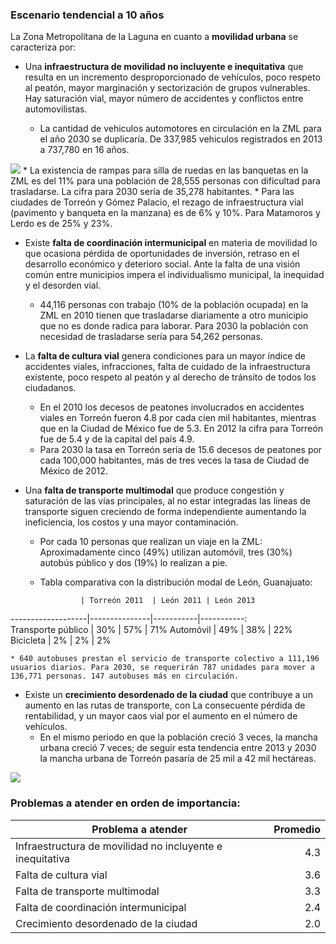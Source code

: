 
### Escenario tendencial a 10 años

La Zona Metropolitana de la Laguna en cuanto a **movilidad urbana** se caracteriza por:

* Una **infraestructura de movilidad no incluyente e inequitativa** que resulta en un incremento desproporcionado de vehículos, poco respeto al peatón, mayor marginación y sectorización de grupos vulnerables. Hay saturación vial, mayor número de accidentes y conflictos entre automovilistas.

    * La cantidad de vehiculos automotores en circulación en la ZML para el año 2030 se duplicaría. De 337,985 vehiculos registrados en 2013 a 737,780 en 16 años.
    
<img class="contenido-imagen" src="ct-movilidad-transporte/vehiculos-totales.png">              
    * La existencia de rampas para silla de ruedas en las banquetas en la ZML es del 11% para una población de 28,555 personas con dificultad para trasladarse. La cifra para 2030 sería de 35,278 habitantes.
    * Para las ciudades de Torreón y Gómez Palacio, el rezago de infraestructura vial (pavimento y banqueta en la manzana) es de 6% y 10%. Para Matamoros y Lerdo es de 25% y 23%. 
    
* Existe **falta de coordinación intermunicipal** en materia de movilidad lo que ocasiona pérdida de oportunidades de inversión, retraso en el desarrollo económico y deterioro social. Ante la falta de una visión común entre municipios impera el individualismo municipal, la inequidad y el desorden vial.

    * 44,116 personas con trabajo (10% de la población ocupada) en la ZML en 2010 tienen que trasladarse diariamente a otro municipio que no es donde radica para laborar. Para 2030 la población con necesidad de trasladarse sería para 54,262 personas.
    
    
* La **falta de cultura vial** genera condiciones para un mayor índice de accidentes viales, infracciones, falta de cuidado de la infraestructura existente, poco respeto al peatón y al derecho de tránsito de todos los ciudadanos.
    
    * En el 2010 los decesos de peatones involucrados en accidentes viales en Torreón fueron 4.8 por cada cien mil habitantes, mientras que en la Ciudad de México fue de 5.3. En 2012 la cifra para Torreón fue de 5.4 y de la capital del país 4.9.
    * Para 2030 la tasa en Torreón sería de 15.6 decesos de peatones por cada 100,000 habitantes, más de tres veces la tasa de Ciudad de México de 2012.
    
    
* Una **falta de transporte multimodal** que produce congestión y saturación de las vías principales, al no estar integradas las líneas de transporte siguen creciendo de forma independiente aumentando la ineficiencia, los costos y una mayor contaminación.
    
    * Por cada 10 personas que realizan un viaje en la ZML: Aproximadamente cinco (49%) utilizan automóvil, tres (30%) autobús público y dos (19%) lo realizan a pie.
    * Tabla comparativa con la distribución modal de León, Guanajuato:
 
                   | Torreón 2011  | León 2011 | León 2013 
-------------------|---------------|-----------|-----------:   
Transporte público |           30% |       57% |        71%
Automóvil          |           49% |       38% |        22%
Bicicleta          |            2% |        2% |         2%   

    * 640 autobuses prestan el servicio de transporte colectivo a 111,196 usuarios diarios. Para 2030, se requerirán 787 unidades para mover a 136,771 personas. 147 autobuses más en circulación.
    
* Existe un **crecimiento desordenado de la ciudad** que contribuye a un aumento en las rutas de transporte, con La consecuente pérdida de rentabilidad, y un mayor caos vial por el aumento en el número de vehículos.
    * En el mismo periodo en que la población creció 3 veces, la mancha urbana creció 7 veces; de seguir esta tendencia entre 2013 y 2030 la mancha urbana de Torreón pasaría de 25 mil a 42 mil hectáreas.
    
<img class="contenido-imagen" src="ct-movilidad-transporte/crecimiento-poblacional-urbano-2030.png">     

### Problemas a atender en orden de importancia:

Problema a atender                                        | Promedio
----------------------------------------------------------|---------:
Infraestructura de movilidad no incluyente e inequitativa |      4.3
Falta de cultura vial                                     |      3.6
Falta de transporte multimodal                            |      3.3
Falta de coordinación intermunicipal                      |      2.4
Crecimiento desordenado de la ciudad                      |      2.0
